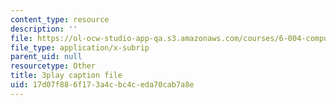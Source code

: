```yaml
---
content_type: resource
description: ''
file: https://ol-ocw-studio-app-qa.s3.amazonaws.com/courses/6-004-computation-structures-spring-2017/17d07f886f173a4cbc4ceda70cab7a8e_r6Tk1-jZxzg.srt
file_type: application/x-subrip
parent_uid: null
resourcetype: Other
title: 3play caption file
uid: 17d07f88-6f17-3a4c-bc4c-eda70cab7a8e
---
```


